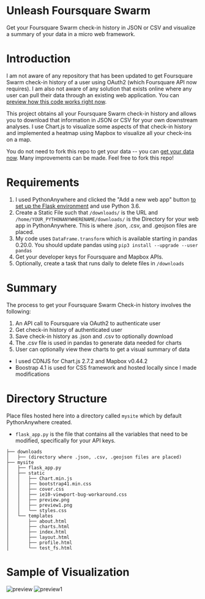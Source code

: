# Unleash Foursquare Swarm
Get your Foursquare Swarm check-in history in JSON or CSV and visualize a summary of your data in a micro web framework.

# Introduction
I am not aware of any repository that has been updated to get Foursquare Swarm check-in history of a user using OAuth2 (which Foursquare API now requires). I am also not aware of any solution that exists online where any user can pull their data through an existing web application. You can [preview how this code works right now](http://dareneiri.pythonanywhere.com/). 

This project obtains all your Foursquare Swarm check-in history and allows you to download that information in JSON or CSV for your own downstream analyses. I use Chart.js to visualize some aspects of that check-in history and implemented a heatmap using Mapbox to visualize all your check-ins on a map. 

You do not need to fork this repo to get your data -- you can [get your data now](http://dareneiri.pythonanywhere.com/). 
Many improvements can be made. Feel free to fork this repo!

# Requirements
1. I used PythonAnywhere and clicked the "Add a new web app" button [to set up the Flask environment](https://help.pythonanywhere.com/pages/Flask/) and use Python 3.6. 
2. Create a Static File such that `/downloads/` is the URL and `/home/YOUR_PYTHONANYWHERENAME/downloads/` is the Directory for your web app in PythonAnywhere. This is where .json, .csv, and .geojson files are placed. 
3. My code uses `DataFrame.transform` which is available starting in pandas 0.20.0. You should update pandas using `pip3 install --upgrade --user pandas`
4. Get your developer keys for Foursquare and Mapbox APIs. 
5. Optionally, create a task that runs daily to delete files in `/downloads`

# Summary
The process to get your Foursquare Swarm Check-in history involves the following: 
1. An API call to Foursquare via OAuth2 to authenticate user
2. Get check-in history of authenticated user
3. Save check-in history as .json and .csv to optionally download
4. The .csv file is used in pandas to generate data needed for charts
5. User can optionally view thew charts to get a visual summary of data

* I used CDNJS for Chart.js 2.7.2 and Mapbox v0.44.2
* Boostrap 4.1 is used for CSS framework and hosted locally since I made modifications

# Directory Structure
Place files hosted here into a directory called `mysite` which by default PythonAnywhere created.
* `flask_app.py` is the file that contains all the variables that need to be modified, specifically for your API keys. 

```
├── downloads
│   ├── (directory where .json, .csv, .geojson files are placed)
├── mysite
│   ├── flask_app.py
│   ├── static
│   │   ├── Chart.min.js
│   │   ├── bootstrap41.min.css
│   │   ├── cover.css
│   │   ├── ie10-viewport-bug-workaround.css
│   │   ├── preview.png
│   │   ├── preview1.png
│   │   └── styles.css
│   └── templates
│       ├── about.html
│       ├── charts.html
│       ├── index.html
│       ├── layout.html
│       ├── profile.html
│       └── test_fs.html
```

# Sample of Visualization

![preview](https://github.com/dareneiri/unleash_foursquare/blob/master/static/preview.png "preview")
![preview1](https://github.com/dareneiri/unleash_foursquare/blob/master/static/preview1.png "preview1")

